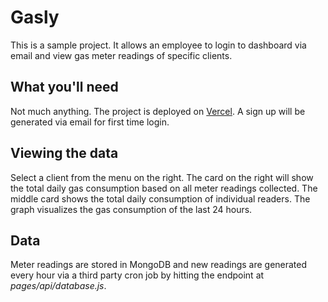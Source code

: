 # Gasly

This is a sample project. It allows an employee to login to dashboard via email and view gas meter readings of specific clients.

## What you'll need

Not much anything. The project is deployed on [Vercel](https://gasly.vercel.app).
A sign up will be generated via email for first time login.

## Viewing the data

Select a client from the menu on the right. 
The card on the right will show the total daily gas consumption based on all meter readings collected. The middle card shows the total daily consumption of individual readers. The graph visualizes the gas consumption of the last 24 hours.

## Data

Meter readings are stored in MongoDB and new readings are generated every hour via a third party cron job by hitting the endpoint at _pages/api/database.js_.
